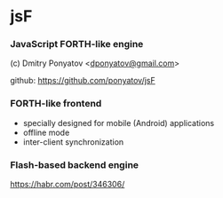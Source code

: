 # jsF
### JavaScript FORTH-like engine

(c) Dmitry Ponyatov <<dponyatov@gmail.com>>

github: https://github.com/ponyatov/jsF

### FORTH-like frontend

* specially designed for mobile (Android) applications
* offline mode
* inter-client synchronization

### Flash-based backend engine

https://habr.com/post/346306/
